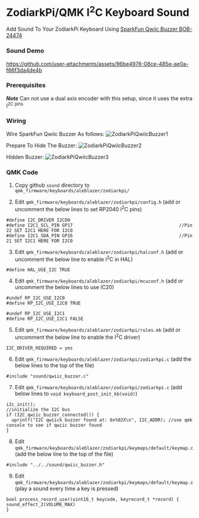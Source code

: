 # ZodiarkPi/QMK I<sup>2</sup>C Keyboard Sound
Add Sound To Your ZodiarkPi Keyboard Using [SparkFun Qwiic Buzzer BOB-24474](https://www.sparkfun.com/sparkfun-qwiic-buzzer.html)

### Sound Demo
https://github.com/user-attachments/assets/96be4976-08ce-485e-ae0a-f66f3da4de4b

### Prerequisites
***Note*** Can not use a dual axis encoder with this setup, since it uses the extra I<sup>2</sub>C pins

### Wiring
Wire SparkFun Qwiic Buzzer As follows:
![ZodiarkPiQwiicBuzzer1](https://github.com/user-attachments/assets/e8fe0486-fe48-446f-a433-ebbc0ed86099)

Prepare To Hide The Buzzer:
![ZodiarkPiQwiicBuzzer2](https://github.com/user-attachments/assets/f68df095-2718-4d6e-a544-9b7926785d68)

Hidden Buzzer:
![ZodiarkPiQwiicBuzzer3](https://github.com/user-attachments/assets/a4206b62-00a4-41c0-b92e-fb1d38929b1d)

### QMK Code
1. Copy github ```sound``` directory to ```qmk_firmware/keyboards/aleblazer/zodiarkpi/```

2. Edit ```qmk_firmware/keyboards/aleblazer/zodiarkpi/config.h```      (add or uncomment the below lines to set RP2040 I<sup>2</sup>C pins)
```
#define I2C_DRIVER I2CD0
#define I2C1_SCL_PIN GP17                                        //Pin 22 SET I2C1 HERE FOR I2C0
#define I2C1_SDA_PIN GP16                                        //Pin 21 SET I2C1 HERE FOR I2C0
```

3. Edit ```qmk_firmware/keyboards/aleblazer/zodiarkpi/halconf.h```     (add or uncomment the below line to enable I<sup>2</sup>C in HAL)
```
#define HAL_USE_I2C TRUE
```

4. Edit ```qmk_firmware/keyboards/aleblazer/zodiarkpi/mcuconf.h```     (add or uncomment the below lines to use IC20)
```
#undef RP_I2C_USE_I2C0
#define RP_I2C_USE_I2C0 TRUE

#undef RP_I2C_USE_I2C1
#define RP_I2C_USE_I2C1 FALSE
```

5. Edit ```qmk_firmware/keyboards/aleblazer/zodiarkpi/rules.mk```      (add or uncomment the below line to enable the I<sup>2</sup>C driver)
```
I2C_DRIVER_REQUIRED = yes
```

6. Edit ```qmk_firmware/keyboards/aleblazer/zodiarkpi/zodiarkpi.c```   (add the below lines to the top of the file)
```
#include "sound/qwiic_buzzer.c"
```

7. Edit ```qmk_firmware/keyboards/aleblazer/zodiarkpi/zodiarkpi.c```   (add below lines to ```void keyboard_post_init_kb(void)```)
```
i2c_init();                                                  //initialize the I2C bus
if (I2C_qwiic_buzzer_connected()) {
  uprintf("I2C qwiick buzzer found at: 0x%02X\n", I2C_ADDR); //use qmk console to see if qwiic buzzer found
}
```

8. Edit ```qmk_firmware/keyboards/aleblazer/zodiarkpi/keymaps/default/keymap.c``` (add the below line to the top of the file)
```
#include "../../sound/qwiic_buzzer.h"
```

9. Edit ```qmk_firmware/keyboards/aleblazer/zodiarkpi/keymaps/default/keymap.c``` (play a sound every time a key is pressed)
```
bool process_record_user(uint16_t keycode, keyrecord_t *record) {  
sound_effect_2(VOLUME_MAX)
}
``` 
